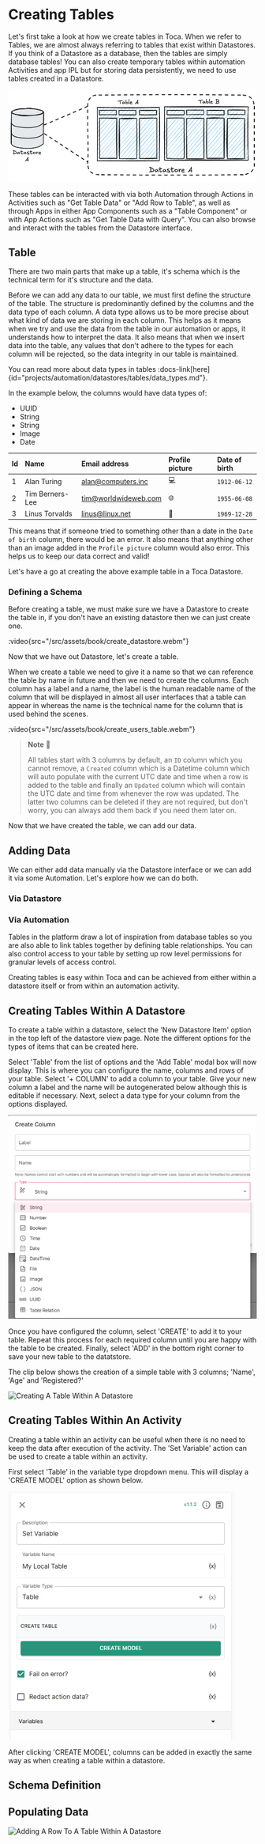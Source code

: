 # Creating Tables

Let's first take a look at how we create tables in Toca. When we refer to Tables, we are almost always referring to tables that exist within Datastores. If you think of a Datastore as a database, then the tables are simply database tables! You can also create temporary tables within automation Activities and app IPL but for storing data persistently, we need to use tables created in a Datastore.

![A drawing of a Datastore represented as a Database](/src/assets/book/datastore_database.png)

These tables can be interacted with via both Automation through Actions in Activities such as "Get Table Data" or "Add Row to Table", as well as through Apps in either App Components such as a "Table Component" or with App Actions such as "Get Table Data with Query". You can also browse and interact with the tables from the Datastore interface.

## Table

There are two main parts that make up a table, it's schema which is the technical term for it's structure and the data.

Before we can add any data to our table, we must first define the structure of the table. The structure is predominantly defined by the columns and the data type of each column. A data type allows us to be more precise about what kind of data we are storing in each column. This helps as it means when we try and use the data from the table in our automation or apps, it understands how to interpret the data. It also means that when we insert data into the table, any values that don't adhere to the types for each column will be rejected, so the data integrity in our table is maintained.

You can read more about data types in tables :docs-link[here]{id="projects/automation/datastores/tables/data_types.md"}.

In the example below, the columns would have data types of:

- UUID
- String
- String
- Image
- Date

| Id  | Name            | Email address        | Profile picture | Date of birth |
| :-- | :-------------- | :------------------- | :-------------- | :------------ |
| 1   | Alan Turing     | alan@computers.inc   | 💻              | `1912-06-12`  |
| 2   | Tim Berners-Lee | tim@worldwideweb.com | 🌐              | `1955-06-08`  |
| 3   | Linus Torvalds  | linus@linux.net      | 🐧              | `1969-12-28`  |

This means that if someone tried to something other than a date in the `Date of birth` column, there would be an error. It also means that anything other than an image added in the `Profile picture` column would also error. This helps us to keep our data correct and valid!

Let's have a go at creating the above example table in a Toca Datastore.

### Defining a Schema

Before creating a table, we must make sure we have a Datastore to create the table in, if you don't have an existing datastore then we can just create one.

:video{src="/src/assets/book/create_datastore.webm"}

Now that we have out Datastore, let's create a table.

When we create a table we need to give it a name so that we can reference the table by name in future and then we need to create the columns. Each column has a label and a name, the label is the human readable name of the column that will be displayed in almost all user interfaces that a table can appear in whereas the name is the technical name for the column that is used behind the scenes.

:video{src="/src/assets/book/create_users_table.webm"}

> **Note** 📝
>
> All tables start with 3 columns by default, an `ID` column which you cannot remove, a `Created` column which is a Datetime column which will auto populate with the current UTC date and time when a row is added to the table and finally an `Updated` column which will contain the UTC date and time from whenever the row was updated. The latter two columns can be deleted if they are not required, but don't worry, you can always add them back if you need them later on.

Now that we have created the table, we can add our data.

## Adding Data

We can either add data manually via the Datastore interface or we can add it via some Automation. Let's explore how we can do both.

### Via Datastore

### Via Automation

Tables in the platform draw a lot of inspiration from database tables so you are also able to link tables together by defining table relationships. You can also control access to your table by setting up row level permissions for granular levels of access control.

Creating tables is easy within Toca and can be achieved from either within a datastore itself or from within an automation activity.

## Creating Tables Within A Datastore

To create a table within a datastore, select the 'New Datastore Item' option in the top left of the datastore view page. Note the different options for the types of items that can be created here.

Select 'Table' from the list of options and the 'Add Table' modal box will now display. This is where you can configure the name, columns and rows of your table. Select '+ COLUMN' to add a column to your table. Give your new column a label and the name will be autogenerated below although this is editable if necessary. Next, select a data type for your column from the options displayed.

![Table Column Types](/src/assets/book/column_type_options.png)

Once you have configured the column, select 'CREATE' to add it to your table. Repeat this process for each required column until you are happy with the table to be created. Finally, select 'ADD' in the bottom right corner to save your new table to the datatstore.

The clip below shows the creation of a simple table with 3 columns; 'Name', 'Age' and 'Registered?'

![Creating A Table Within A Datastore](/src/assets/book/ds_table_creation.gif)

## Creating Tables Within An Activity

Creating a table within an activity can be useful when there is no need to keep the data after execution of the activity. The 'Set Variable' action can be used to create a table within an activity.

First select 'Table' in the variable type dropdown menu. This will display a 'CREATE MODEL' option as shown below.

![Creating A Table Within An Activity](/src/assets/book/act_create_table.png)

After clicking 'CREATE MODEL', columns can be added in exactly the same way as when creating a table within a datastore.

## Schema Definition

## Populating Data

![Adding A Row To A Table Within A Datastore](/src/assets/book/ds_add_row.gif)
